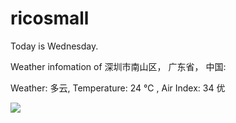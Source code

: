 # ricosmall

Today is Wednesday.

Weather infomation of 深圳市南山区， 广东省， 中国: 

Weather: 多云, Temperature: 24 ℃ , Air Index: 34 优

<img src="https://github-readme-stats.vercel.app/api?username=ricosmall&show_icons=true" />
